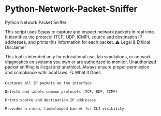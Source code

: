 # Python-Network-Packet-Sniffer
Python Network Packet Sniffer

This script uses Scapy to capture and inspect network packets in real time. It identifies the protocol (TCP, UDP, ICMP), source and destination IP addresses, and prints this information for each packet.
⚠️ Legal & Ethical Disclaimer

This tool is intended only for educational use, lab simulations, or network diagnostics on systems you own or are authorized to monitor. Unauthorized packet sniffing is illegal and unethical.
Always ensure proper permission and compliance with local laws.
🔍 What It Does

    Captures all IP packets on the interface

    Detects and labels common protocols (TCP, UDP, ICMP)

    Prints source and destination IP addresses

    Provides a clean, timestamped banner for CLI visibility
